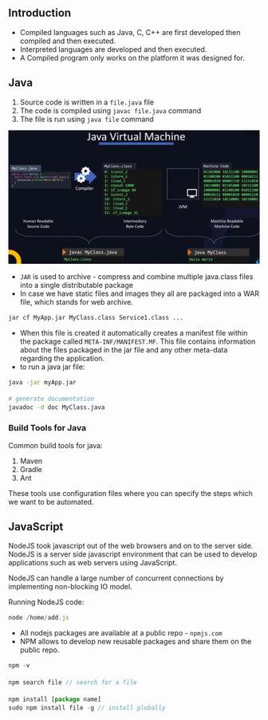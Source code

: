 ## Introduction
- Compiled languages such as Java, C, C++ are first developed then compiled and then executed.
- Interpreted languages are developed and then executed.
- A Compiled program only works on the platform it was designed for.

## Java
1. Source code is written in a `file.java` file
2. The code is compiled using `javac file.java` command
3. The file is run using `java file` command

![alt text](image-1.png)

- `JAR` is used to archive - compress and combine multiple java.class files into a single distributable package
- In case we have static files and images they all are packaged into a WAR file, which stands for web archive.

```bash
jar cf MyApp.jar MyClass.class Service1.class ...
```

- When this file is created it automatically creates a manifest file within the package called `META-INF/MANIFEST.MF`. This file contains information about the files packaged in the jar file and any other meta-data regarding the application.
- to run a java jar file:
```bash
java -jar myApp.jar

# generate documentation
javadoc -d doc MyClass.java
```

### Build Tools for Java
Common build tools for java:
1. Maven
2. Gradle
3. Ant

These tools use configuration files where you can specify the steps which we want to be automated.

## JavaScript
NodeJS took javascript out of the web browsers and on to the server side. NodeJS is a server side javascript environment that can be used to develop applications such as web servers using JavaScript.

NodeJS can handle a large number of concurrent connections by implementing non-blocking IO model.   

Running NodeJS code:
```javascript
node /home/add.js
```

- All nodejs packages are available at a public repo - `npmjs.com`
- NPM allows to develop new reusable packages and share them on the public repo. 

```javascript
npm -v

npm search file // search for a file

npm install [package name]
sudo npm install file -g // install globally
```